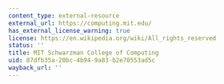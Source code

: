 ```yaml
---
content_type: external-resource
external_url: https://computing.mit.edu/
has_external_license_warning: true
license: https://en.wikipedia.org/wiki/All_rights_reserved
status: ''
title: MIT Schwarzman College of Computing
uid: 87dfb35a-20bc-4b94-9a83-b2e70553ad5c
wayback_url: ''
---
```

